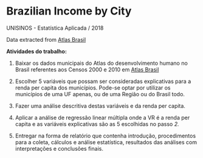 # Brazilian Income by City
UNISINOS - Estatística Aplicada / 2018

Data extracted from [Atlas Brasil](http://www.atlasbrasil.org.br/2013/pt/download/)

**Atividades do trabalho:**

1. Baixar os dados municipais do Atlas do desenvolvimento humano no Brasil referentes aos Censos 2000 e 2010 em [Atlas Brasil](http://www.atlasbrasil.org.br/2013/pt/download/)

2. Escolher 5 variáveis que possam ser consideradas explicativas para a renda per capita dos municípios. Pode-se optar por utilizar os municípios de uma UF apenas, ou de uma Região ou do Brasil todo.

3. Fazer uma análise descritiva destas variáveis e da renda per capita.

4. Aplicar a análise de regressão linear múltipla onde a VR é a renda per capita e as variáveis explicativas são as 5 escolhidas no passo _2._

5. Entregar na forma de relatório que contenha introdução, procedimentos para a coleta, cálculos e análise estatística, resultados das análises com interpretações e conclusões finais.
